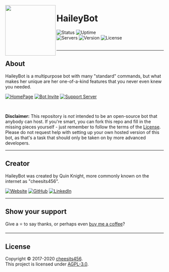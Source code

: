 <img src="https://www.haileybot.com/images/haileybot.png" align="left" height="160px"><h1>HaileyBot</h1>
  
![Status][status] ![Uptime][uptime]  
![Servers][servers] ![Version][version] ![License][license]  
<br><hr>

## About

HaileyBot is a multipurpose bot with many &#34;standard&#34; commands, but what makes her unique are her one-of-a-kind features that you never even knew you needed.

[![HomePage][homepage]](https://www.haileybot.com) [![Bot Invite][botinvite]](https://invite.haileybot.com) [![Support Server][supportserver]](https://discord.gg/7QH4YeD)

<br>

**Disclaimer:** This repository is _not_ intended to be an open-source bot that anybody can host. If you're smart, you can fork this repo and fill in the missing pieces yourself - just remember to follow the terms of the [License](https://github.com/HaileyBot/haileybot/blob/master/LICENSE). Please do not request help with setting up your own hosted version of this bot, as that's a task that should only be taken on by more advanced developers.

---

## Creator

HaileyBot was created by Quin Knight, more commonly known on the internet as "cheesits456".

[![Website][cheesits456web]](https://cheesits456.dev)
[![GitHub][cheesits456git]](https://github.com/cheesits456)
[![LinkedIn][cheesits456in]](https://linkedin.com/in/cheesits456)

---

## Show your support

Give a ⭐️ to say thanks, or perhaps even [buy me a coffee](https://donate.haileybot.com)? 

---

## License

Copyright © 2017-2020 [cheesits456](https://github.com/cheesits456).  
This project is licensed under [AGPL-3.0](https://github.com/cheesits456/haileybot/blob/master/LICENSE).


[status]: https://img.shields.io/badge/dynamic/json?color=brightgreen&label=status&query=status&url=https%3A%2F%2Fdiscord.bots.gg%2Fapi%2Fv1%2Fbots%2F423637161632464906&style=flat-square
[uptime]: https://img.shields.io/uptimerobot/ratio/m784065506-f9e54410b7e5bb102ad08c84?style=flat-square&color=0a0
[servers]: https://img.shields.io/badge/dynamic/json?label=servers&query=guildCount&url=https%3A%2F%2Fdiscord.bots.gg%2Fapi%2Fv1%2Fbots%2F423637161632464906&style=flat-square&color=2c75ff
[version]: https://img.shields.io/github/package-json/v/HaileyBot/haileybot?color=5F4DEF&style=flat-square
[license]: https://img.shields.io/github/license/HaileyBot/haileybot?style=flat-square&color=blueviolet
[homepage]: https://img.shields.io/badge/-HomePage-2c75ff?style=for-the-badge
[botinvite]: https://img.shields.io/badge/-Bot%20Invite-2c75ff?style=for-the-badge
[supportserver]: https://img.shields.io/badge/-Support%20Server-2c75ff?style=for-the-badge
[cheesits456web]: https://img.shields.io/badge/-Website-e722e7?style=for-the-badge
[cheesits456git]: https://img.shields.io/badge/-GitHub-e722e7?style=for-the-badge
[cheesits456in]: https://img.shields.io/badge/-LinkedIn-e722e7?style=for-the-badge
